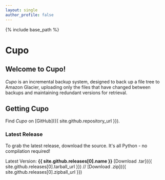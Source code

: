 ```yaml
---
layout: single
author_profile: false
---
```

{% include base_path %}

# Cupo

## Welcome to Cupo!

*Cupo* is an incremental backup system, designed to back up a file tree to Amazon Glacier, uploading only the files that have changed between backups and maintaining redundant versions for retrieval.

## Getting Cupo
Find *Cupo* on [GitHub]({{ site.github.repository_url }}).

### Latest Release
To grab the latest release, download the source. It's all Python - no compilation required!

Latest Version: **{{ site.github.releases[0].name }}**
[Download .tar]({{ site.github.releases[0].tarball_url }})
//
[Download .zip]({{ site.github.releases[0].zipball_url }})

